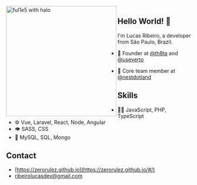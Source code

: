 <img src="https://i.imgur.com/68mbMBg.gif" align="left" width="300" alt="ful1e5 with halo"/>

## Hello World! 👋
I'm Lucas Ribeiro, a developer from São Paulo, Brazil.

- 🧭 Founder at [@th8ta](https://github.com/th8ta) and [@useverto](https://github.com/useverto)

- 👥 Core team member at [@nestdotland](https://github.com/nestdotland)

## Skills
- 👨‍💻 JavaScript, PHP, TypeScript
- ⚙️ Vue, Laravel, React, Node, Angular
- 👁️ SASS, CSS
- 💽 MySQL, SQL, Mongo

## Contact
- [https://zerorulez.github.io](https://zerorulez.github.io/#/)
- [ribeirolucasdev@gmail.com](ribeirolucasdev@gmail.com)
